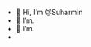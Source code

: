 - 👋 Hi, I’m @Suharmin
- 👀 I’m.
- 🌱 I’m.
-

<!---
Suharmin96/Suharmin96 is a ✨ special ✨ repository because its `README.md` (this file) appears on your GitHub profile.
You can click the Preview link to take a look at your changes.
--->
